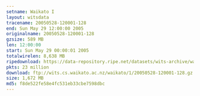 ```yaml
---
setname: Waikato I
layout: witsdata
tracename: 20050528-120001-128
end: Sun May 29 12:00:00 2005
originalname: 20050528-120001-128
gzsize: 589 MB
len: 12:00:00
start: Sun May 29 00:00:01 2005
totalwirelen: 8,638 MB
ripedownload: https://data-repository.ripe.net/datasets/wits-archive/waikato/1/20050528-120001-128.gz
pkts: 23 million
download: ftp://wits.cs.waikato.ac.nz/waikato/1/20050528-120001-128.gz
size: 1,672 MB
md5: f8de522fe58e4fc531eb33cbe7598dbc
---
```

